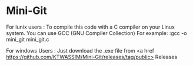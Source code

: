 # Mini-Git
For lunix users :
To compile this code with a C compiler on your Linux system. You can use GCC (GNU Compiler Collection) For example: :gcc -o mini_git mini_git.c

For windows Users : 
Just download the .exe file from <a href https://github.com/KTWASSIM/Mini-Git/releases/tag/public> Releases </a>

